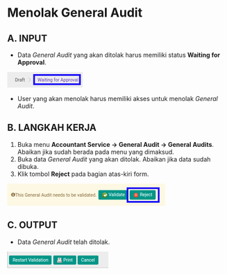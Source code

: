 # Menolak General Audit

## A. INPUT

* Data *General Audit* yang akan ditolak harus memiliki status **Waiting for Approval**.

![](../../img/general-audit/status-waiting-for-approval.png)

* User yang akan menolak harus memiliki akses untuk menolak *General Audit*.

## B. LANGKAH KERJA

1. Buka menu **Accountant Service -> General Audit -> General Audits**. Abaikan jika sudah berada pada menu yang dimaksud.
2. Buka data *General Audit* yang akan ditolak. Abaikan jika data sudah dibuka.
3. Klik tombol **Reject** pada bagian atas-kiri form.

![](../../img/general-audit/tombol-reject.png)

## C. OUTPUT

* Data *General Audit* telah ditolak.

![](../../img/general-audit/output-ditolak.png)

